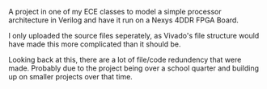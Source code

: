 A project in one of my ECE classes to model a simple processor architecture in Verilog and have it run on a Nexys 4DDR FPGA Board.

I only uploaded the source files seperately, as Vivado's file structure would have made this more complicated than it should be.

Looking back at this, there are a lot of file/code redundency that were made. Probably due to the project being over a school quarter and building up on smaller projects over that time.
